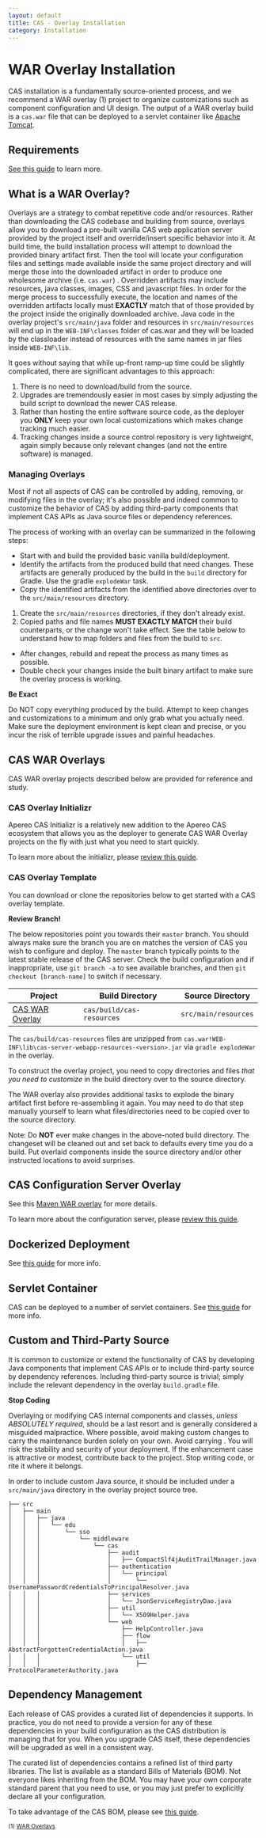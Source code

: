 ```yaml
---
layout: default
title: CAS - Overlay Installation
category: Installation
---
```


# WAR Overlay Installation

CAS installation is a fundamentally source-oriented process, and we recommend a WAR overlay (1) 
project to organize customizations such as component configuration and UI design.
The output of a WAR overlay build is a `cas.war` file that can be deployed 
to a servlet container like [Apache Tomcat](Configuring-Servlet-Container.html).

## Requirements

[See this guide](../planning/Installation-Requirements.html) to learn more.

## What is a WAR Overlay?

Overlays are a strategy to combat repetitive code and/or resources. Rather than downloading the CAS codebase and building from source,
overlays allow you to download a pre-built vanilla CAS web application server provided by the project itself and override/insert specific behavior into it. At build time, the build installation process will attempt to download the provided 
binary artifact first. Then the tool will locate your configuration files and settings made available 
inside the same project directory and will merge those into the downloaded artifact in order to produce
one wholesome archive (i.e. `cas.war`) . Overridden artifacts may include 
resources, java classes, images, CSS and javascript files. In order for the merge
process to successfully execute, the location and names of the overridden artifacts 
locally must **EXACTLY** match that of those provided by the project
inside the originally downloaded archive. Java code in the overlay project's `src/main/java` 
folder and resources in `src/main/resources` will end up in the `WEB-INF\classes` 
folder of cas.war and they will be loaded by the classloader instead of resources with the same names in jar files inside `WEB-INF\lib`.  

It goes without saying that while up-front ramp-up time could be slightly complicated, there are significant advantages to this approach:

1. There is no need to download/build from the source.
2. Upgrades are tremendously easier in most cases by simply adjusting the build script to download the newer CAS release.
3. Rather than hosting the entire software source code, as the deployer you **ONLY** keep your own local customizations which makes change tracking much easier.
4. Tracking changes inside a source control repository is very lightweight, again simply because only relevant changes (and not the entire software) is managed.

### Managing Overlays

Most if not all aspects of CAS can be controlled by adding, removing, or modifying files in the overlay; it's also possible and indeed common to customize the behavior of
CAS by adding third-party components that implement CAS APIs as Java source files or dependency references.

The process of working with an overlay can be summarized in the following steps:

- Start with and build the provided basic vanilla build/deployment.
- Identify the artifacts from the produced build that need changes. These artifacts are generally produced by the build in the `build` directory for Gradle. Use the gradle `explodeWar` task.
- Copy the identified artifacts from the identified above directories over to the `src/main/resources` directory.
1. Create the `src/main/resources` directories, if they don't already exist.
2. Copied paths and file names **MUST EXACTLY MATCH** their build counterparts, or the change won't take effect. See the table below to understand how to map folders and files from the build to `src`.
- After changes, rebuild and repeat the process as many times as possible.
- Double check your changes inside the built binary artifact to make sure the overlay process is working.

<div class="alert alert-warning"><strong>Be Exact</strong><p>Do NOT copy everything produced by the build. Attempt to keep changes and customizations to a 
minimum and only grab what you actually need. Make sure the deployment environment is kept clean and precise, or you incur the risk of terrible upgrade issues and painful headaches.</p></div>

## CAS WAR Overlays

CAS WAR overlay projects described below are provided for reference and study.

### CAS Overlay Initializr

Apereo CAS Initializr is a relatively new addition to the Apereo CAS ecosystem that allows you 
as the deployer to generate CAS WAR Overlay projects on the fly with just what you need to start quickly.

To learn more about the initializr, please [review this guide](WAR-Overlay-Initializr.html).

### CAS Overlay Template
                 
You can download or clone the repositories below to get started with a CAS overlay template.

<div class="alert alert-info"><strong>Review Branch!</strong><p>The below repositories point you towards their <code>master</code> branch.
You should always make sure the branch you are on matches the version of CAS you wish to configure and deploy. The <code>master</code>
branch typically points to the latest stable release of the CAS server. Check the build configuration and if inappropriate,
use <code>git branch -a</code> to see available branches, and then <code>git checkout [branch-name]</code> to switch if necessary.</p></div>

| Project                                                           | Build Directory                               | Source Directory
|-------------------------------------------------------------------|-----------------------------------------------|-----------------------
| [CAS WAR Overlay](https://github.com/apereo/cas-overlay-template) | `cas/build/cas-resources`     | `src/main/resources`

The `cas/build/cas-resources` files are unzipped 
from `cas.war!WEB-INF\lib\cas-server-webapp-resources-<version>.jar` via `gradle explodeWar` in the overlay. 

To construct the overlay project, you need to copy directories and 
files *that you need to customize* in the build directory over to the source directory.

The WAR overlay also provides additional tasks to explode the binary artifact first before re-assembling it again.
You may need to do that step manually yourself to learn what files/directories need to be copied over to the source directory.

Note: Do **NOT** ever make changes in the above-noted build directory. The changeset will be cleaned out and 
set back to defaults every time you do a build. Put overlaid components inside the source directory
and/or other instructed locations to avoid surprises.

## CAS Configuration Server Overlay

See this [Maven WAR overlay](https://github.com/apereo/cas-configserver-overlay) for more details.

To learn more about the configuration server, please [review this guide](../configuration/Configuration-Server-Management.html).

## Dockerized Deployment

See [this guide](Docker-Installation.html) for more info.

## Servlet Container

CAS can be deployed to a number of servlet containers. See [this guide](Configuring-Servlet-Container.html) for more info.

## Custom and Third-Party Source

It is common to customize or extend the functionality of CAS by developing Java components that implement CAS APIs or
to include third-party source by dependency references. Including third-party source is trivial; simply include
the relevant dependency in the overlay `build.gradle` file. 

<div class="alert alert-warning"><strong>Stop Coding</strong><p>
Overlaying or modifying CAS internal components and classes, <i>unless ABSOLUTELY required</i>, should be a last resort and is generally 
considered a misguided malpractice. Where possible, avoid making custom changes to carry the maintenance burden solely on your own. 
Avoid carrying . You will risk the stability and security of your deployment. If the enhancement 
case is attractive or modest, contribute back to the project. Stop writing code, or rite it where it belongs.
</p></div>

In order to include custom Java source, it should 
be included under a `src/main/java` directory in the overlay project source tree.

    ├── src
    │   ├── main
    │   │   ├── java
    │   │   │   └── edu
    │   │   │       └── sso
    │   │   │           └── middleware
    │   │   │               └── cas
    │   │   │                   ├── audit
    │   │   │                   │   ├── CompactSlf4jAuditTrailManager.java
    │   │   │                   ├── authentication
    │   │   │                   │   └── principal
    │   │   │                   │       └── UsernamePasswordCredentialsToPrincipalResolver.java
    │   │   │                   ├── services
    │   │   │                   │   └── JsonServiceRegistryDao.java
    │   │   │                   ├── util
    │   │   │                   │   └── X509Helper.java
    │   │   │                   └── web
    │   │   │                       ├── HelpController.java
    │   │   │                       ├── flow
    │   │   │                       │   ├── AbstractForgottenCredentialAction.java
    │   │   │                       └── util
    │   │   │                           ├── ProtocolParameterAuthority.java

## Dependency Management

Each release of CAS provides a curated list of dependencies it supports. In practice, you do not need to provide a version for any of
these dependencies in your build configuration as the CAS distribution is managing that for you. When you upgrade CAS itself, these dependencies will be upgraded as well in a consistent way.

The curated list of dependencies contains a refined list of third party libraries. The list is 
available as a standard Bills of Materials (BOM). Not everyone likes inheriting from the BOM.
You may have your own corporate standard parent that you need to use, or you may just prefer to explicitly declare all your configuration.

To take advantage of the CAS BOM, please see [this guide](BOM-Dependency-Management.html).

<sub>(1) [WAR Overlays](http://maven.apache.org/plugins/maven-war-plugin/overlays.html)</sub>
